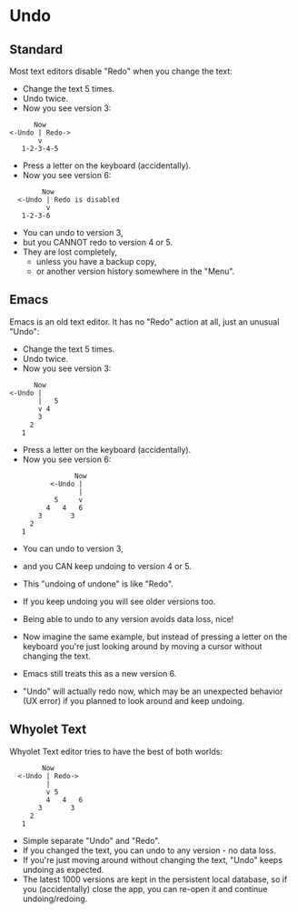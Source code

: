 # Undo

## Standard

Most text editors disable "Redo" when you change the text:

* Change the text 5 times.
* Undo twice.
* Now you see version 3:

```
      Now
<-Undo | Redo->
       v
   1-2-3-4-5
```

* Press a letter on the keyboard (accidentally).
* Now you see version 6:

```
        Now
  <-Undo | Redo is disabled
         v
   1-2-3-6
```

* You can undo to version 3,
* but you CANNOT redo to version 4 or 5.
* They are lost completely,
  * unless you have a backup copy,
  * or another version history somewhere in the "Menu".

## Emacs

Emacs is an old text editor. It has no "Redo" action at all, just an unusual "Undo":

* Change the text 5 times.
* Undo twice.
* Now you see version 3:

```
      Now
<-Undo |
       |   5
       v 4
       3
     2
   1
```

* Press a letter on the keyboard (accidentally).
* Now you see version 6:

```
                Now
          <-Undo |
                 |
           5     v
         4   4   6
       3       3
     2
   1
```

* You can undo to version 3,
* and you CAN keep undoing to version 4 or 5.
* This "undoing of undone" is like "Redo".
* If you keep undoing you will see older versions too.
* Being able to undo to any version avoids data loss, nice!

* Now imagine the same example, but instead of pressing a letter on the keyboard you're just looking around by moving a cursor without changing the text.
* Emacs still treats this as a new version 6.
* "Undo" will actually redo now, which may be an unexpected behavior (UX error) if you planned to look around and keep undoing.

## Whyolet Text

Whyolet Text editor tries to have the best of both worlds:

```
        Now
  <-Undo | Redo->
         |
         v 5
         4   4   6
       3       3
     2
   1
```

* Simple separate "Undo" and "Redo".
* If you changed the text, you can undo to any version - no data loss.
* If you're just moving around without changing the text, "Undo" keeps undoing as expected.
* The latest 1000 versions are kept in the persistent local database, so if you (accidentally) close the app, you can re-open it and continue undoing/redoing.
